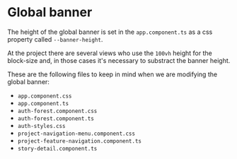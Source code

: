 # Global banner

The height of the global banner is set in the `app.component.ts` as a css property called `--banner-height`.

At the project there are several views who use the `100vh` height for the block-size and, in those cases it's necessary to substract the banner height.

These are the following files to keep in mind when we are modifying the global banner:

- `app.component.css`
- `app.component.ts`
- `auth-forest.component.css`
- `auth-forest.component.ts`
- `auth-styles.css`
- `project-navigation-menu.component.css`
- `project-feature-navigation.component.ts`
- `story-detail.component.ts`
